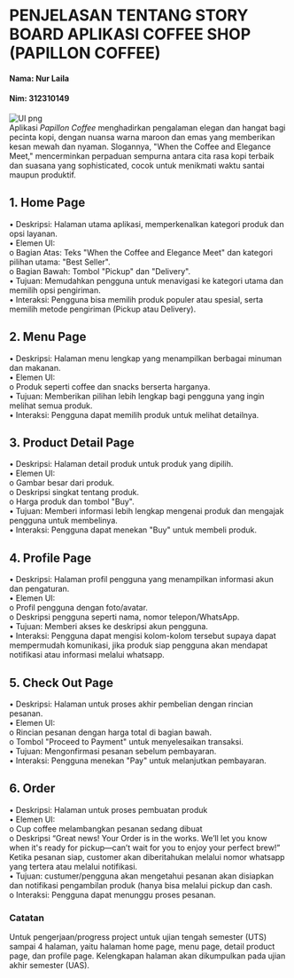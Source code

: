 # PENJELASAN TENTANG STORY BOARD APLIKASI COFFEE SHOP (PAPILLON COFFEE)
#### Nama: Nur Laila
#### Nim: 312310149

![UI png](https://github.com/user-attachments/assets/0d812a09-4af0-4626-906f-0fc783f69f1f)    
Aplikasi *Papillon Coffee* menghadirkan pengalaman elegan dan hangat bagi pecinta kopi, dengan nuansa warna maroon dan emas yang memberikan kesan mewah dan nyaman. Slogannya, "When the Coffee and Elegance Meet," mencerminkan perpaduan sempurna antara cita rasa kopi terbaik dan suasana yang sophisticated, cocok untuk menikmati waktu santai maupun produktif.   
## 1.	Home Page
•	Deskripsi: Halaman utama aplikasi, memperkenalkan kategori produk dan opsi layanan.  
•	Elemen UI:   
o	Bagian Atas: Teks "When the Coffee and Elegance Meet" dan kategori pilihan utama: "Best Seller".   
o	Bagian Bawah: Tombol "Pickup" dan "Delivery".   
•	Tujuan: Memudahkan pengguna untuk menavigasi ke kategori utama dan memilih opsi pengiriman.   
•	Interaksi: Pengguna bisa memilih produk populer atau spesial, serta memilih metode pengiriman (Pickup atau Delivery).     
## 2.	Menu Page  
•	Deskripsi: Halaman menu lengkap yang menampilkan berbagai minuman dan makanan.  
•	Elemen UI:  
o	Produk seperti coffee dan snacks berserta harganya.   
•	Tujuan: Memberikan pilihan lebih lengkap bagi pengguna yang ingin melihat semua produk.   
•	Interaksi: Pengguna dapat memilih produk untuk melihat detailnya.  
## 3.	Product Detail Page
•	Deskripsi: Halaman detail produk untuk produk yang dipilih.   
•	Elemen UI:   
o	Gambar besar dari produk.   
o	Deskripsi singkat tentang produk.   
o	Harga produk dan tombol "Buy".  
•	Tujuan: Memberi informasi lebih lengkap mengenai produk dan mengajak pengguna untuk membelinya.   
•	Interaksi: Pengguna dapat menekan "Buy" untuk membeli produk.    
## 4. Profile Page
•	Deskripsi: Halaman profil pengguna yang menampilkan informasi akun dan pengaturan.   
•	Elemen UI:   
o	Profil pengguna dengan foto/avatar.  
o	Deskripsi pengguna seperti nama, nomor telepon/WhatsApp.   
•	Tujuan: Memberi akses ke deskripsi akun pengguna.   
•	Interaksi: Pengguna dapat mengisi kolom-kolom tersebut supaya dapat mempermudah komunikasi, jika produk siap pengguna akan mendapat notifikasi atau informasi melalui whatsapp.  	       
## 5. Check Out Page
•	Deskripsi: Halaman untuk proses akhir pembelian dengan rincian pesanan.   
•	Elemen UI:   
o	Rincian pesanan dengan harga total di bagian bawah.   
o	Tombol "Proceed to Payment" untuk menyelesaikan transaksi.   
•	Tujuan: Mengonfirmasi pesanan sebelum pembayaran.   
•	Interaksi: Pengguna menekan "Pay" untuk melanjutkan pembayaran. 
## 6.	Order  
•	Deskripsi: Halaman untuk proses pembuatan produk   
•	Elemen UI:  
o	Cup coffee melambangkan pesanan sedang dibuat  
o	Deskripsi “Great news! Your Order is in the works. We’ll let you know when it's ready for pickup—can’t wait for you to enjoy your perfect brew!” Ketika pesanan siap, customer akan diberitahukan melalui nomor whatsapp yang tertera atau melalui notifikasi.  
•	Tujuan: custumer/pengguna akan mengetahui pesanan akan disiapkan dan notifikasi pengambilan produk (hanya bisa melalui pickup dan cash.  
o	Interaksi: Pengguna dapat menunggu proses pesanan.   
### Catatan
Untuk pengerjaan/progress project untuk ujian tengah semester (UTS) sampai 4 halaman, yaitu halaman home page, menu page, detail product page, dan profile page. Kelengkapan halaman akan dikumpulkan pada ujian akhir semester (UAS).


